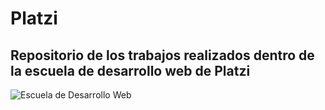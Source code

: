 # Platzi
## Repositorio de los trabajos realizados dentro de la escuela de desarrollo web de Platzi
![Escuela de Desarrollo Web](https://pbs.twimg.com/media/EcVrvxmXkAISod6?format=png&name=large)
